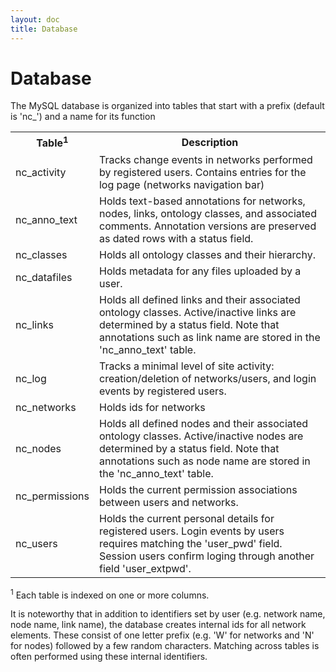 ```yaml
---
layout: doc
title: Database
---
```


# Database

The MySQL database is organized into tables that start with a prefix (default is 'nc_') and a name for its function

<table class="table">
  <tr><th>Table<sup>1</sup></th><th>Description</th></tr>
  <tr>	<td>nc_activity</td>
	<td>Tracks change events in networks performed by registered users. Contains entries for the log page (networks navigation bar)</td></tr>
  <tr>	<td>nc_anno_text</td>
	<td>Holds text-based annotations for networks, nodes, links, ontology classes, and associated comments. Annotation versions are preserved as dated rows with a status field.</td></tr>
  <tr>	<td>nc_classes</td>
	<td>Holds all ontology classes and their hierarchy. </td></tr>
  <tr>	<td>nc_datafiles</td>
	<td>Holds metadata for any files uploaded by a user. </td></tr>
  <tr>	<td>nc_links</td>
	<td>Holds all defined links and their associated ontology classes. Active/inactive links are determined by a status field. Note that annotations such as link name are stored in the 'nc_anno_text' table.</td></tr>
  <tr>	<td>nc_log</td>
	<td>Tracks a minimal level of site activity: creation/deletion of networks/users, and login events by registered users. </td></tr>
  <tr>	<td>nc_networks</td>
	<td>Holds ids for networks</td></tr>
  <tr>	<td>nc_nodes</td>
	<td>Holds all defined nodes and their associated ontology classes. Active/inactive nodes are determined by a status field. Note that annotations such as node name are stored in the 'nc_anno_text' table.</td></tr>
  <tr>	<td>nc_permissions</td>
	<td>Holds the current permission associations between users and networks.</td></tr>
  <tr>	<td>nc_users</td>
	<td>Holds the current personal details for registered users. Login events by users requires matching the 'user_pwd' field. Session users confirm loging through another field 'user_extpwd'. </td></tr>
</table>

<sup>1</sup> Each table is indexed on one or more columns. 

It is noteworthy that in addition to identifiers set by user (e.g. network name, node name, link name), the database creates internal ids for all network elements. These consist of one letter prefix (e.g. 'W' for networks and 'N' for nodes) followed by a few random characters. Matching across tables is often performed using these internal identifiers.


